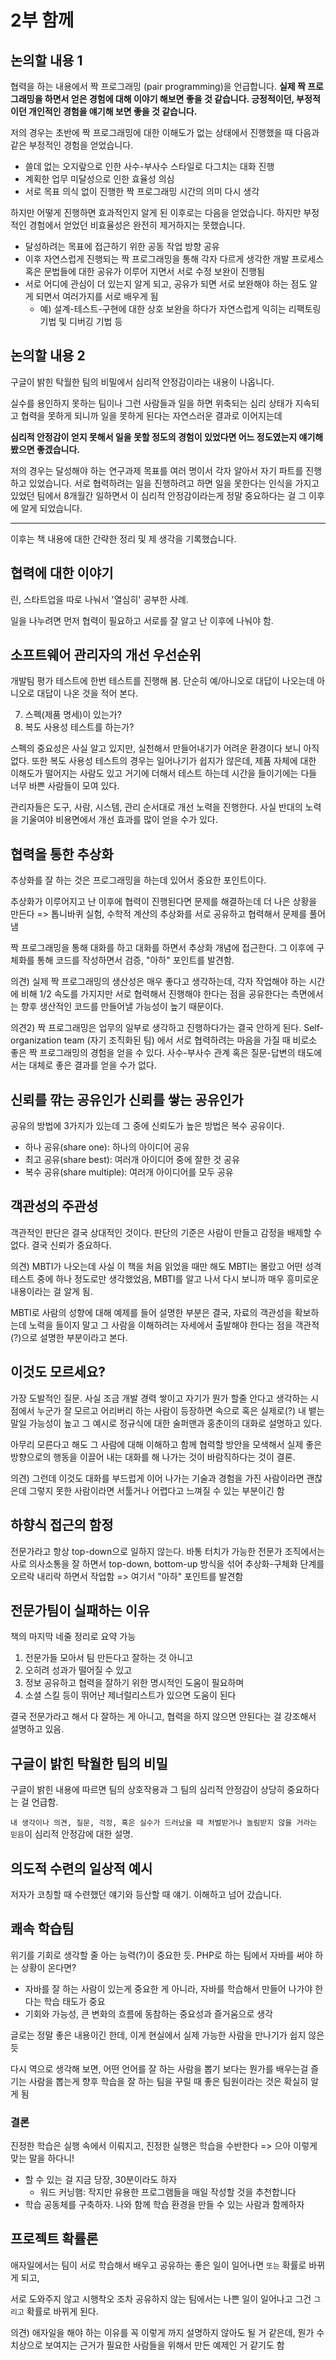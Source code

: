 # 2부 함께

## 논의할 내용 1

협력을 하는 내용에서 짝 프로그래밍 (pair programming)을 언급합니다. **실제 짝 프로그래밍을 하면서 얻은 경험에 대해 이야기 해보면 좋을 것 같습니다. 긍정적이던, 부정적이던 개인적인 경험을 얘기해 보면 좋을 것 같습니다.**

저의 경우는 초반에 짝 프로그래밍에 대한 이해도가 없는 상태에서 진행했을 때 다음과 같은 부정적인 경험을 얻었습니다.

- 쓸데 없는 오지랖으로 인한 사수-부사수 스타일로 다그치는 대화 진행
- 계획한 업무 미달성으로 인한 효율성 의심
- 서로 목표 의식 없이 진행한 짝 프로그래밍 시간의 의미 다시 생각

하지만 어떻게 진행하면 효과적인지 알게 된 이후로는 다음을 얻었습니다. 하지만 부정적인 경험에서 얻었던 비효율성은 완전히 제거하지는 못했습니다.

- 달성하려는 목표에 접근하기 위한 공동 작업 방향 공유
- 이후 자연스럽게 진행되는 짝 프로그래밍을 통해 각자 다르게 생각한 개발 프로세스 혹은 문법들에 대한 공유가 이루어 지면서 서로 수정 보완이 진행됨
- 서로 어디에 관심이 더 있는지 알게 되고, 공유가 되면 서로 보완해야 하는 점도 알게 되면서 여러가지를 서로 배우게 됨
  - 예) 설계-테스트-구현에 대한 상호 보완을 하다가 자연스럽게 익히는 리팩토링 기법 및 디버깅 기법 등

## 논의할 내용 2

구글이 밝힌 탁월한 팀의 비밀에서 심리적 안정감이라는 내용이 나옵니다.

실수를 용인하지 못하는 팀이나 그런 사람들과 일을 하면 위축되는 심리 상태가 지속되고 협력을 못하게 되니까 일을 못하게 된다는 자연스러운 결과로 이어지는데

**심리적 안정감이 얻지 못해서 일을 못할 정도의 경험이 있었다면 어느 정도였는지 얘기해 봤으면 좋겠습니다.**

저의 경우는 달성해야 하는 연구과제 목표를 여러 명이서 각자 알아서 자기 파트를 진행하고 있었습니다. 서로 협력하려는 일을 진행하려고 하면 일을 못한다는 인식을 가지고 있었던 팀에서 8개월간 일하면서 이 심리적 안정감이라는게 정말 중요하다는 걸 그 이후에 알게 되었습니다.

---

이후는 책 내용에 대한 간략한 정리 및 제 생각을 기록했습니다.

## 협력에 대한 이야기

린, 스타트업을 따로 나눠서 '열심히' 공부한 사례.

일을 나누려면 먼저 협력이 필요하고 서로를 잘 알고 난 이후에 나눠야 함.

## 소프트웨어 관리자의 개선 우선순위

개발팀 평가 테스트에 한번 테스트를 진행해 봄. 단순히 예/아니오로 대답이 나오는데 아니오로 대답이 나온 것을 적어 본다.

7. 스펙(제품 명세)이 있는가?
12. 복도 사용성 테스트를 하는가?

스펙의 중요성은 사실 알고 있지만, 실천해서 만들어내기가 어려운 환경이다 보니 아직 없다.
또한 복도 사용성 테스트의 경우는 일어나기가 쉽지가 않은데, 제품 자체에 대한 이해도가 떨어지는 사람도 있고 거기에 더해서 테스트 하는데 시간을 들이기에는 다들 너무 바쁜 사람들이 모여 있다.

관리자들은 도구, 사람, 시스템, 관리 순서대로 개선 노력을 진행한다. 사실 반대의 노력을 기울여야 비용면에서 개선 효과를 많이 얻을 수가 있다.

## 협력을 통한 추상화

추상화를 잘 하는 것은 프로그래밍을 하는데 있어서 중요한 포인트이다.

추상화가 이루어지고 난 이후에 협력이 진행된다면 문제를 해결하는데 더 나은 상황을 만든다 => 톱니바퀴 실험, 수학적 계산의 추상화를 서로 공유하고 협력해서 문제를 풀어냄

짝 프로그래밍을 통해 대화를 하고 대화를 하면서 추상화 개념에 접근한다. 그 이후에 구체화를 통해 코드를 작성하면서 검증, "아하" 포인트를 발견함.

의견) 실제 짝 프로그래밍의 생산성은 매우 좋다고 생각하는데, 각자 작업해야 하는 시간에 비해 1/2 속도를 가지지만 서로 협력해서 진행해야 한다는 점을 공유한다는 측면에서는 향후 생산적인 코드를 만들어낼 가능성이 높기 때문이다.

의견2) 짝 프로그래밍은 업무의 일부로 생각하고 진행하다가는 결국 안하게 된다. Self-organization team (자기 조직화된 팀) 에서 서로 협력하려는 마음을 가질 때 비로소 좋은 짝 프로그래밍의 경험을 얻을 수 있다. 사수-부사수 관계 혹은 질문-답변의 태도에서는 대체로 좋은 결과를 얻을 수가 없다.

## 신뢰를 깎는 공유인가 신뢰를 쌓는 공유인가

공유의 방법에 3가지가 있는데 그 중에 신뢰도가 높은 방법은 복수 공유이다.

- 하나 공유(share one): 하나의 아이디어 공유
- 최고 공유(share best): 여러개 아이디어 중에 잘한 것 공유
- 복수 공유(share multiple): 여러개 아이디어를 모두 공유

## 객관성의 주관성

객관적인 판단은 결국 상대적인 것이다. 판단의 기준은 사람이 만들고 감정을 배제할 수 없다. 결국 신뢰가 중요하다.

의견) MBTI가 나오는데 사실 이 책을 처음 읽었을 때만 해도 MBTI는 몰랐고 어떤 성격 테스트 중에 하나 정도로만 생각했었음, MBTI를 알고 나서 다시 보니까 매우 흥미로운 내용이라는 걸 알게 됨.

MBTI로 사람의 성향에 대해 예제를 들어 설명한 부분은 결국, 자료의 객관성을 확보하는데 노력을 들이지 말고 그 사람을 이해하려는 자세에서 출발해야 한다는 점을 객관적(?)으로 설명한 부분이라고 본다.

## 이것도 모르세요?

가장 도발적인 질문. 사실 조금 개발 경력 쌓이고 자기가 뭔가 할줄 안다고 생각하는 시점에서 누군가 잘 모르고 어리버리 하는 사람이 등장하면 속으로 혹은 실제로(?) 내 뱉는 말일 가능성이 높고 그 예시로 정규식에 대한 술퍼맨과 홍춘이의 대화로 설명하고 있다.

아무리 모른다고 해도 그 사람에 대해 이해하고 함께 협력할 방안을 모색해서 실제 좋은 방향으로의 행동을 이끌어 내는 대화를 해 나가는 것이 바람직하다는 것이 결론.

의견) 그런데 이것도 대화를 부드럽게 이어 나가는 기술과 경험을 가진 사람이라면 괜찮은데 그렇지 못한 사람이라면 서툴거나 어렵다고 느껴질 수 있는 부분이긴 함

## 하향식 접근의 함정

전문가라고 항상 top-down으로 일하지 않는다. 바통 터치가 가능한 전문가 조직에서는 사로 의사소통을 잘 하면서 top-down, bottom-up 방식을 섞어 추상화-구체화 단계를 오르락 내리락 하면서 작업함 => 여기서 "아하" 포인트를 발견함

## 전문가팀이 실패하는 이유

책의 마지막 네줄 정리로 요약 가능

1. 전문가들 모아서 팀 만든다고 잘하는 것 아니고
2. 오히려 성과가 떨어질 수 있고
3. 정보 공유하고 협력을 잘하기 위한 명시적인 도움이 필요하며
4. 소셜 스킬 등이 뛰어난 제너럴리스트가 있으면 도움이 된다

결국 전문가라고 해서 다 잘하는 게 아니고, 협력을 하지 않으면 안된다는 걸 강조해서 설명하고 있음.

## 구글이 밝힌 탁월한 팀의 비밀

구글이 밝힌 내용에 따르면 팀의 상호작용과 그 팀의 심리적 안정감이 상당히 중요하다는 걸 언급함.

`내 생각이나 의견, 질문, 걱정, 혹은 실수가 드러났을 때 처벌받거나 놀림받지 않을 거라는 믿음`이 심리적 안정감에 대한 설명.

## 의도적 수련의 일상적 예시

저자가 코칭할 때 수련했던 얘기와 등산할 때 얘기. 이해하고 넘어 갔습니다.

## 쾌속 학습팀

위기를 기회로 생각할 줄 아는 능력(?)이 중요한 듯. PHP로 하는 팀에서 자바를 써야 하는 상황이 온다면?

- 자바를 잘 하는 사람이 있는게 중요한 게 아니라, 자바를 학습해서 만들어 나가야 한다는 학습 태도가 중요
- 기회와 가능성, 큰 변화의 흐름에 동참하는 중요성과 즐거움으로 생각

글로는 정말 좋은 내용이긴 한데, 이게 현실에서 실제 가능한 사람을 만나기가 쉽지 않은 듯

다시 역으로 생각해 보면, 어떤 언어를 잘 하는 사람을 뽑기 보다는 뭔가를 배우는걸 즐기는 사람을 뽑는게 향후 학습을 잘 하는 팀을 꾸릴 때 좋은 팀원이라는 것은 확실히 알게 됨

### 결론

진정한 학습은 실행 속에서 이뤄지고, 진정한 실행은 학습을 수반한다 => 으아 이렇게 맞는 말을 하다니!

- 할 수 있는 걸 지금 당장, 30분이라도 하자
  - 워드 커닝햄: 작지만 유용한 프로그램들을 매일 작성할 것을 추천합니다
- 학습 공동체를 구축하자. 나와 함께 학습 환경을 만들 수 있는 사람과 함께하자

## 프로젝트 확률론

애자일에서는 팀이 서로 학습해서 배우고 공유하는 좋은 일이 일어나면 `또는` 확률로 바뀌게 되고,

서로 도와주지 않고 시행착오 조차 공유하지 않는 팀에서는 나쁜 일이 일어나고 그건 `그리고` 확률로 바뀌게 된다.

의견) 애자일을 해야 하는 이유를 꼭 이렇게 까지 설명하지 않아도 될 거 같은데, 뭔가 수치상으로 보여지는 근거가 필요한 사람들을 위해서 만든 예제인 거 같기도 함